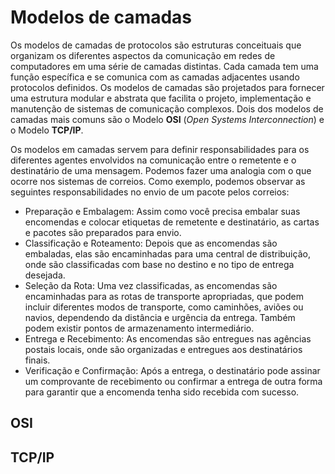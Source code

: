 

# Modelos de camadas

Os modelos de camadas de protocolos são estruturas conceituais que organizam os diferentes aspectos da comunicação em redes de computadores em uma série de camadas distintas. Cada camada tem uma função específica e se comunica com as camadas adjacentes usando protocolos definidos. Os modelos de camadas são projetados para fornecer uma estrutura modular e abstrata que facilita o projeto, implementação e manutenção de sistemas de comunicação complexos. Dois dos modelos de camadas mais comuns são o Modelo **OSI** (*Open Systems Interconnection*) e o Modelo **TCP/IP**.

Os modelos em camadas servem para definir responsabilidades para os diferentes agentes envolvidos na comunicação entre o remetente e o destinatário de uma mensagem. Podemos fazer uma analogia com o que ocorre nos sistemas de correios. Como exemplo, podemos observar as seguintes responsabilidades no envio de um pacote pelos correios:

- Preparação e Embalagem: Assim como você precisa embalar suas encomendas e colocar etiquetas de remetente e destinatário, as cartas e pacotes são preparados para envio.
- Classificação e Roteamento: Depois que as encomendas são embaladas, elas são encaminhadas para uma central de distribuição, onde são classificadas com base no destino e no tipo de entrega desejada.
- Seleção da Rota: Uma vez classificadas, as encomendas são encaminhadas para as rotas de transporte apropriadas, que podem incluir diferentes modos de transporte, como caminhões, aviões ou navios, dependendo da distância e urgência da entrega. Também podem existir pontos de armazenamento intermediário.
- Entrega e Recebimento: As encomendas são entregues nas agências postais locais, onde são organizadas e entregues aos destinatários finais.
- Verificação e Confirmação: Após a entrega, o destinatário pode assinar um comprovante de recebimento ou confirmar a entrega de outra forma para garantir que a encomenda tenha sido recebida com sucesso.


## OSI

## TCP/IP